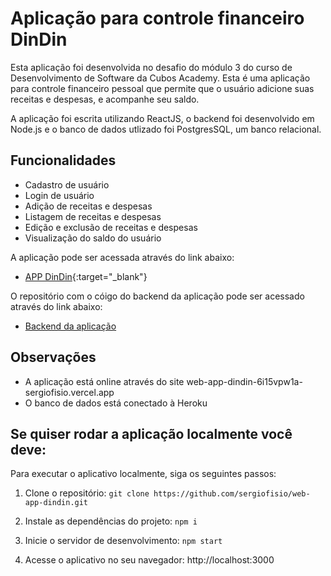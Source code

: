 # Aplicação para controle financeiro DinDin

Esta aplicação foi desenvolvida no desafio do módulo 3 do curso de Desenvolvimento de Software da Cubos Academy. Esta é uma aplicação para controle financeiro pessoal que permite que o usuário adicione suas receitas e despesas, e acompanhe seu saldo.

A aplicação foi escrita utilizando ReactJS, o backend foi desenvolvido em Node.js e o banco de dados utlizado foi  PostgresSQL, um banco relacional.

## Funcionalidades

- Cadastro de usuário
- Login de usuário
- Adição de receitas e despesas
- Listagem de receitas e despesas
- Edição e exclusão de receitas e despesas
- Visualização do saldo do usuário

A aplicação pode ser acessada através do link abaixo:

- [APP DinDin](https://web-app-dindin.vercel.app/){:target="_blank"}

O repositório com o cóigo do backend da aplicação pode ser acessado através do link abaixo:

- <a href="https://github.com/sergiofisio/server-app-dindin" target="_blank">Backend da aplicação</a>

## Observações

- A aplicação está online através do site web-app-dindin-6i15vpw1a-sergiofisio.vercel.app
- O banco de dados está conectado à Heroku

## Se quiser rodar a aplicação localmente você deve:

Para executar o aplicativo localmente, siga os seguintes passos:

1. Clone o repositório: `git clone https://github.com/sergiofisio/web-app-dindin.git`

2. Instale as dependências do projeto: `npm i`

3. Inicie o servidor de desenvolvimento: `npm start`

4. Acesse o aplicativo no seu navegador: http://localhost:3000
